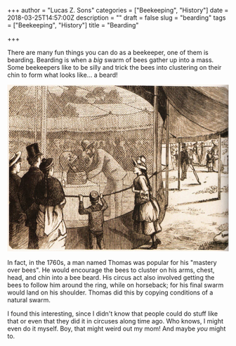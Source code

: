 +++
author = "Lucas Z. Sons"
categories = ["Beekeeping", "History"]
date = 2018-03-25T14:57:00Z
description = ""
draft = false
slug = "bearding"
tags = ["Beekeeping", "History"]
title = "Bearding"

+++

There are many fun things you can do as a beekeeper, one of them is bearding. Bearding is when a *big* swarm of bees gather up into a mass. Some beekeepers like to be silly and trick the bees into clustering on their chin to form what looks like... a beard!

![Thomas in His Circus Act in the 1760s](mylazer0C0C5221_000022.jpg)

In fact, in the 1760s, a man named Thomas was popular for his "mastery over bees". He would encourage the bees to cluster on his arms, chest, head, and chin into a bee beard. His circus act also involved getting the bees to follow him around the ring, while on horseback; for his final swarm would land on his shoulder. Thomas did this by copying conditions of a natural swarm.

I found this interesting, since I didn't know that people could do stuff like that or even that they did it in circuses along time ago. Who knows, I might even do it myself. Boy, that might weird out my mom! And maybe *you* might to.

